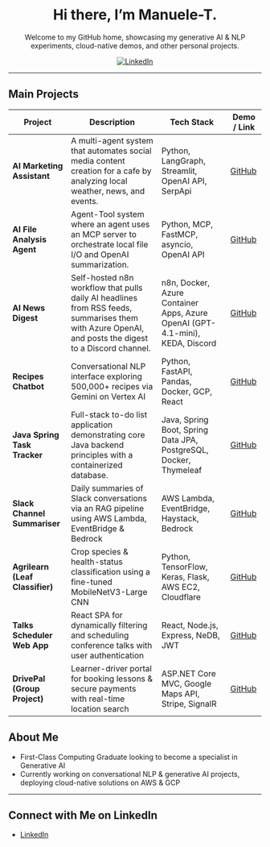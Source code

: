 <div align="center">

# Hi there, I’m Manuele-T.
Welcome to my GitHub home, showcasing my generative AI & NLP experiments, cloud-native demos, and other personal projects.

[![LinkedIn](https://img.shields.io/badge/LinkedIn-Connect-blue)](https://www.linkedin.com/in/manueletacchetti)

</div>

---
## Main Projects

| Project | Description | Tech Stack | Demo / Link |
|---|---|---|---|
| **AI Marketing Assistant** | A multi-agent system that automates social media content creation for a cafe by analyzing local weather, news, and events. | Python, LangGraph, Streamlit, OpenAI API, SerpApi	 | [GitHub](https://github.com/Manuele-T/AI_Marketing_Agent) |
| **AI File Analysis Agent** | Agent-Tool system where an agent uses an MCP server to orchestrate local file I/O and OpenAI summarization. | Python, MCP, FastMCP, asyncio, OpenAI API | [GitHub](https://github.com/Manuele-T/Local-MCP-File-Analysis-Server) |
| **AI News Digest** | Self-hosted n8n workflow that pulls daily AI headlines from RSS feeds, summarises them with Azure OpenAI, and posts the digest to a Discord channel. | n8n, Docker, Azure Container Apps, Azure OpenAI (GPT-4.1-mini), KEDA, Discord | [GitHub](https://github.com/Manuele-T/N8N_AI_News) |
| **Recipes Chatbot** | Conversational NLP interface exploring 500,000+ recipes via Gemini on Vertex AI | Python, FastAPI, Pandas, Docker, GCP, React | [GitHub](https://github.com/Manuele-T/Recipes_Chatbot) |
| **Java Spring Task Tracker** | Full-stack to-do list application demonstrating core Java backend principles with a containerized database. | Java, Spring Boot, Spring Data JPA, PostgreSQL, Docker, Thymeleaf | [GitHub](https://github.com/Manuele-T/Java-Spring-Task-Tracker) |
| **Slack Channel Summariser** | Daily summaries of Slack conversations via an RAG pipeline using AWS Lambda, EventBridge & Bedrock | AWS Lambda, EventBridge, Haystack, Bedrock | [GitHub](https://github.com/Manuele-T/SlackSummariser) |
| **Agrilearn (Leaf Classifier)**| Crop species & health-status classification using a fine-tuned MobileNetV3-Large CNN | Python, TensorFlow, Keras, Flask, AWS EC2, Cloudflare | [GitHub](https://github.com/Manuele-T/AgriLearn) |
| **Talks Scheduler Web App** | React SPA for dynamically filtering and scheduling conference talks with user authentication | React, Node.js, Express, NeDB, JWT | [GitHub](https://github.com/Manuele-T/Conference_Planner) |
| **DrivePal (Group Project)** | Learner-driver portal for booking lessons & secure payments with real-time location search | ASP.NET Core MVC, Google Maps API, Stripe, SignalR | [GitHub](#) |

## About Me
- First-Class Computing Graduate looking to become a specialist in Generative AI
- Currently working on conversational NLP & generative AI projects, deploying cloud-native solutions on AWS & GCP

---

## Connect with Me on LinkedIn

- [LinkedIn](https://www.linkedin.com/in/manueletacchetti)